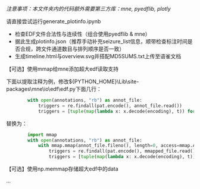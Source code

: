 *注意事项：本文件夹内的代码额外需要第三方库：mne, pyedflib, plotly*

请直接尝试运行generate_plotinfo.ipynb

* 检查EDF文件合法性与连续性（组合使用pyedflib & mne）
* 据此生成plotinfo.json（推荐手动补充seizure_list信息，顺带检查标注时间是否合规，跨文件通道数目与排列顺序是否一致）
* 生成timeline.html与overview.svg并搭配MD5SUMS.txt上传至语雀文档

【可选】使用mmap给mne添加超大edf读取支持

下面以提取注释为例，修改${PYTHON_HOME}\Lib\site-packages\mne\io\edf\edf.py下面几行：

```python
        with open(annotations, "rb") as annot_file:
            triggers = re.findall(pat.encode(), annot_file.read())
            triggers = [tuple(map(lambda x: x.decode(encoding), t)) for t in triggers]
```

替换为：

```python
        import mmap
        with open(annotations, "rb") as annot_file:
            with mmap.mmap(annot_file.fileno(), length=0, access=mmap.ACCESS_READ) as mmapped_file:
                triggers = re.findall(pat.encode(), mmapped_file.read())
                triggers = [tuple(map(lambda x: x.decode(encoding), t)) for t in triggers]
```

【可选】使用np.memmap存储超大edf中的data

...
